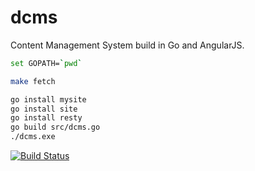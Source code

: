 dcms
====

Content Management System build in Go and AngularJS.

```bash
set GOPATH=`pwd`

make fetch

go install mysite
go install site
go install resty
go build src/dcms.go
./dcms.exe

```


[![Build Status](https://secure.travis-ci.org/alleveenstra/dcms.png?branch=master)](http://travis-ci.org/alleveenstra/dcms)